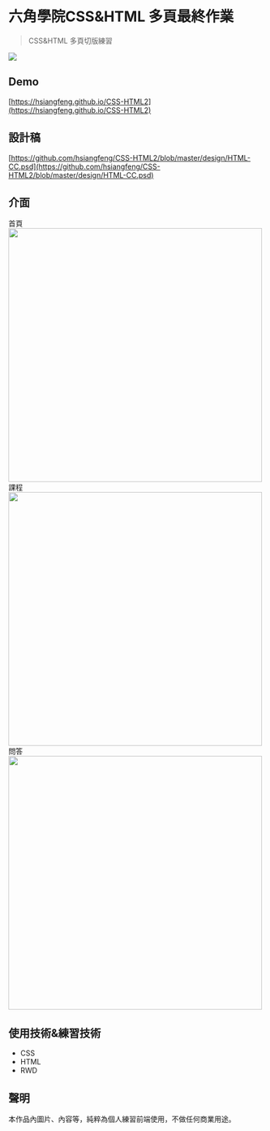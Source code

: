 # 六角學院CSS&HTML 多頁最終作業 #
> CSS&HTML 多頁切版練習

![](https://i.imgur.com/WJha8Qq.png)
## Demo
[https://hsiangfeng.github.io/CSS-HTML2](https://hsiangfeng.github.io/CSS-HTML2)
## 設計稿
[https://github.com/hsiangfeng/CSS-HTML2/blob/master/design/HTML-CC.psd](https://github.com/hsiangfeng/CSS-HTML2/blob/master/design/HTML-CC.psd)
## 介面
首頁  
<img src="https://i.imgur.com/FfTTKDe.png" width="500">  
課程  
<img src="https://i.imgur.com/gtoc4MC.png" width="500">  
問答  
<img src="https://i.imgur.com/CsWnVn6.png" width="500">  

## 使用技術&練習技術
- CSS
- HTML
- RWD
## 聲明
本作品內圖片、內容等，純粹為個人練習前端使用，不做任何商業用途。
